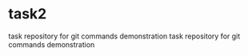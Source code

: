 # task2
task repository for git commands demonstration
task repository for git commands demonstration

